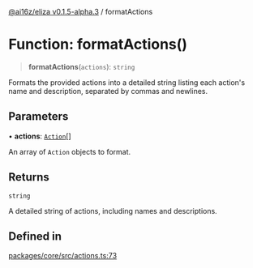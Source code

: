 [@ai16z/eliza v0.1.5-alpha.3](../index.md) / formatActions

# Function: formatActions()

> **formatActions**(`actions`): `string`

Formats the provided actions into a detailed string listing each action's name and description, separated by commas and newlines.

## Parameters

• **actions**: [`Action`](../interfaces/Action.md)[]

An array of `Action` objects to format.

## Returns

`string`

A detailed string of actions, including names and descriptions.

## Defined in

[packages/core/src/actions.ts:73](https://github.com/tfleets/Ava/blob/main/packages/core/src/actions.ts#L73)
